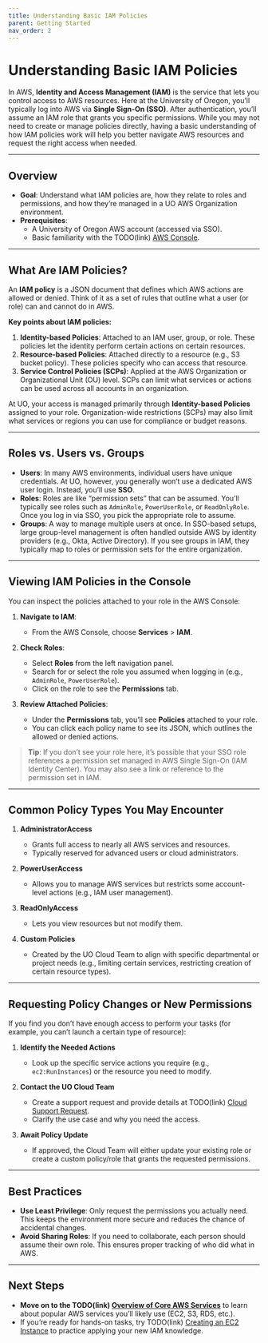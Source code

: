 ```yaml
---
title: Understanding Basic IAM Policies
parent: Getting Started
nav_order: 2
---
```


# Understanding Basic IAM Policies

In AWS, **Identity and Access Management (IAM)** is the service that lets you control access to AWS resources. Here at the University of Oregon, you’ll typically log into AWS via **Single Sign-On (SSO)**. After authentication, you’ll assume an IAM role that grants you specific permissions. While you may not need to create or manage policies directly, having a basic understanding of how IAM policies work will help you better navigate AWS resources and request the right access when needed.

---

## Overview

- **Goal**: Understand what IAM policies are, how they relate to roles and permissions, and how they’re managed in a UO AWS Organization environment.
- **Prerequisites**:
  - A University of Oregon AWS account (accessed via SSO).
  - Basic familiarity with the TODO(link) [AWS Console](#).

---

## What Are IAM Policies?

An **IAM policy** is a JSON document that defines which AWS actions are allowed or denied. Think of it as a set of rules that outline what a user (or role) can and cannot do in AWS.

**Key points about IAM policies:**

1. **Identity-based Policies**: Attached to an IAM user, group, or role. These policies let the identity perform certain actions on certain resources.
2. **Resource-based Policies**: Attached directly to a resource (e.g., S3 bucket policy). These policies specify who can access that resource.
3. **Service Control Policies (SCPs)**: Applied at the AWS Organization or Organizational Unit (OU) level. SCPs can limit what services or actions can be used across all accounts in an organization.

At UO, your access is managed primarily through **Identity-based Policies** assigned to your role. Organization-wide restrictions (SCPs) may also limit what services or regions you can use for compliance or budget reasons.

---

## Roles vs. Users vs. Groups

- **Users**: In many AWS environments, individual users have unique credentials. At UO, however, you generally won’t use a dedicated AWS user login. Instead, you’ll use **SSO**.
- **Roles**: Roles are like “permission sets” that can be assumed. You’ll typically see roles such as `AdminRole`, `PowerUserRole`, or `ReadOnlyRole`. Once you log in via SSO, you pick the appropriate role to assume.
- **Groups**: A way to manage multiple users at once. In SSO-based setups, large group-level management is often handled outside AWS by identity providers (e.g., Okta, Active Directory). If you see groups in IAM, they typically map to roles or permission sets for the entire organization.

---

## Viewing IAM Policies in the Console

You can inspect the policies attached to your role in the AWS Console:

1. **Navigate to IAM**:
   - From the AWS Console, choose **Services** > **IAM**.

2. **Check Roles**:
   - Select **Roles** from the left navigation panel.
   - Search for or select the role you assumed when logging in (e.g., `AdminRole`, `PowerUserRole`).
   - Click on the role to see the **Permissions** tab.

3. **Review Attached Policies**:
   - Under the **Permissions** tab, you’ll see **Policies** attached to your role.
   - You can click each policy name to see its JSON, which outlines the allowed or denied actions.

> **Tip**: If you don’t see your role here, it’s possible that your SSO role references a permission set managed in AWS Single Sign-On (IAM Identity Center). You may also see a link or reference to the permission set in IAM.

---

## Common Policy Types You May Encounter

1. **AdministratorAccess**  
   - Grants full access to nearly all AWS services and resources.
   - Typically reserved for advanced users or cloud administrators.

2. **PowerUserAccess**  
   - Allows you to manage AWS services but restricts some account-level actions (e.g., IAM user management).

3. **ReadOnlyAccess**  
   - Lets you view resources but not modify them.

4. **Custom Policies**  
   - Created by the UO Cloud Team to align with specific departmental or project needs (e.g., limiting certain services, restricting creation of certain resource types).

---

## Requesting Policy Changes or New Permissions

If you find you don’t have enough access to perform your tasks (for example, you can’t launch a certain type of resource):

1. **Identify the Needed Actions**  
   - Look up the specific service actions you require (e.g., `ec2:RunInstances`) or the resource you need to modify.

2. **Contact the UO Cloud Team**  
   - Create a support request and provide details at TODO(link) [Cloud Support Request](https://service.uoregon.edu/cloud-support). 
   - Clarify the use case and why you need the access.

3. **Await Policy Update**  
   - If approved, the Cloud Team will either update your existing role or create a custom policy/role that grants the requested permissions.

---

## Best Practices

- **Use Least Privilege**: Only request the permissions you actually need. This keeps the environment more secure and reduces the chance of accidental changes.
- **Avoid Sharing Roles**: If you need to collaborate, each person should assume their own role. This ensures proper tracking of who did what in AWS.

---

## Next Steps

- **Move on to the TODO(link) [Overview of Core AWS Services](#)** to learn about popular AWS services you’ll likely use (EC2, S3, RDS, etc.).
- If you’re ready for hands-on tasks, try TODO(link) [Creating an EC2 Instance](#) to practice applying your new IAM knowledge.


